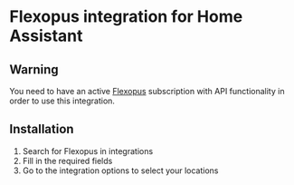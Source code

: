 # Flexopus integration for Home Assistant

## Warning
You need to have an active [Flexopus](https://flexopus.com) subscription with API functionality in order to use this integration.
## Installation

1. Search for Flexopus in integrations
1. Fill in the required fields
1. Go to the integration options to select your locations
